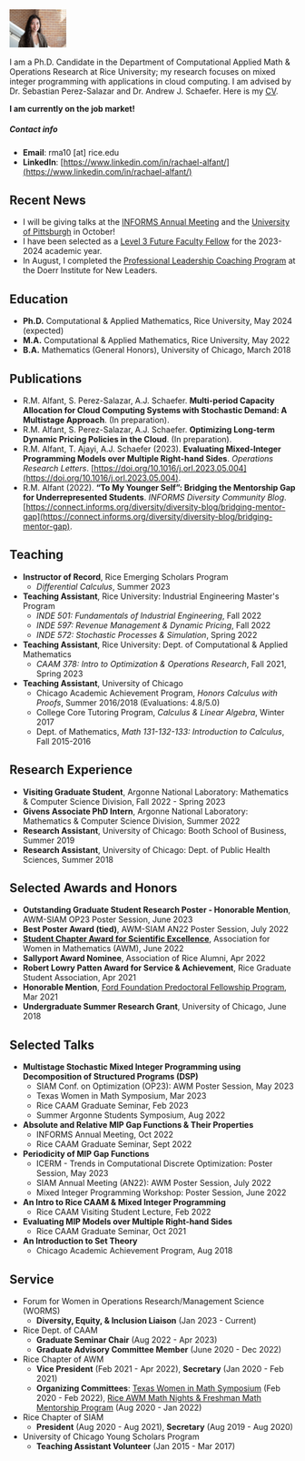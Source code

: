
<img src='https://github.com/rachaelalfant/rachaelalfant.github.io/blob/main/rachael1.jpg' width='100'>

I am a Ph.D. Candidate in the Department of Computational Applied Math & Operations Research at Rice University; my research focuses on mixed integer programming with applications in cloud computing. I am advised by Dr. Sebastian Perez-Salazar and Dr. Andrew J. Schaefer. Here is my [CV](https://drive.google.com/file/d/1qYlviw6Kk5QVVyy9QOlyPsavxClqF7Z_/view?usp=sharing).

**I am currently on the job market!**

##### Contact info
- **Email**: rma10 [at] rice.edu 
- **LinkedIn**: [https://www.linkedin.com/in/rachael-alfant/](https://www.linkedin.com/in/rachael-alfant/)

## Recent News
- I will be giving talks at the [INFORMS Annual Meeting](https://www.abstractsonline.com/pp8/#!/10856/session/1443) and the [University of Pittsburgh](https://www.mathematics.pitt.edu/content/pitt-awm-student-seminar-series) in October!
- I have been selected as a [Level 3 Future Faculty Fellow](https://engineering.rice.edu/academics/graduate-programs/future-faculty-fellows) for the 2023-2024 academic year.
- In August, I completed the [Professional Leadership Coaching Program](https://doerr.rice.edu/) at the Doerr Institute for New Leaders.

## Education
- **Ph.D.** Computational & Applied Mathematics, Rice University, May 2024 (expected)
- **M.A.** Computational & Applied Mathematics, Rice University, May 2022
- **B.A.** Mathematics (General Honors), University of Chicago, March 2018

## Publications
- R.M. Alfant, S. Perez-Salazar, A.J. Schaefer. **Multi-period Capacity Allocation for Cloud Computing Systems with Stochastic Demand: A Multistage Approach**. (In preparation).
- R.M. Alfant, S. Perez-Salazar, A.J. Schaefer. **Optimizing Long-term Dynamic Pricing Policies in the Cloud**. (In preparation).
- R.M. Alfant, T. Ajayi, A.J. Schaefer (2023). **Evaluating Mixed-Integer Programming Models over Multiple Right-hand Sides**. _Operations Research Letters_. [https://doi.org/10.1016/j.orl.2023.05.004](https://doi.org/10.1016/j.orl.2023.05.004). 
- R.M. Alfant (2022). **“To My Younger Self”: Bridging the Mentorship Gap for Underrepresented Students**. _INFORMS Diversity Community Blog_. [https://connect.informs.org/diversity/diversity-blog/bridging-mentor-gap](https://connect.informs.org/diversity/diversity-blog/bridging-mentor-gap).

## Teaching
- **Instructor of Record**, Rice Emerging Scholars Program
    - _Differential Calculus_, Summer 2023
- **Teaching Assistant**, Rice University: Industrial Engineering Master's Program
    - _INDE 501: Fundamentals of Industrial Engineering_, Fall 2022
    - _INDE 597: Revenue Management & Dynamic Pricing_, Fall 2022  
    - _INDE 572: Stochastic Processes & Simulation_, Spring 2022  
- **Teaching Assistant**, Rice University: Dept. of Computational & Applied Mathematics 
    - _CAAM 378: Intro to Optimization & Operations Research_, Fall 2021, Spring 2023
- **Teaching Assistant**, University of Chicago
    - Chicago Academic Achievement Program, _Honors Calculus with Proofs_, Summer 2016/2018 (Evaluations: 4.8/5.0)
    - College Core Tutoring Program, _Calculus & Linear Algebra_, Winter 2017
    - Dept. of Mathematics, _Math 131-132-133: Introduction to Calculus_, Fall 2015-2016

## Research Experience 
- **Visiting Graduate Student**, Argonne National Laboratory: Mathematics & Computer Science Division, Fall 2022 - Spring 2023
- **Givens Associate PhD Intern**, Argonne National Laboratory: Mathematics & Computer Science Division, Summer 2022
- **Research Assistant**, University of Chicago: Booth School of Business, Summer 2019
- **Research Assistant**, University of Chicago: Dept. of Public Health Sciences, Summer 2018

## Selected Awards and Honors
- **Outstanding Graduate Student Research Poster - Honorable Mention**, AWM-SIAM OP23 Poster Session, June 2023
- **Best Poster Award (tied)**, AWM-SIAM AN22 Poster Session, July 2022
- **[Student Chapter Award for Scientific Excellence](https://cmor.rice.edu/news/rice-awm-honored-student-chapter-award)**, Association for Women in Mathematics (AWM), June 2022
- **Sallyport Award Nominee**, Association of Rice Alumni, Apr 2022
- **Robert Lowry Patten Award for Service & Achievement**, Rice Graduate Student Association, Apr 2021
- **Honorable Mention**, [Ford Foundation Predoctoral Fellowship Program](https://nrc58.nas.edu/FordFellows20/ExtRpts/PressReleaseRoster.aspx?RptMode=HM&CompYr=2021), Mar 2021
- **Undergraduate Summer Research Grant**, University of Chicago, June 2018

## Selected Talks 
- **Multistage Stochastic Mixed Integer Programming using Decomposition of Structured Programs (DSP)**
    - SIAM Conf. on Optimization (OP23): AWM Poster Session, May 2023
    - Texas Women in Math Symposium, Mar 2023
    - Rice CAAM Graduate Seminar, Feb 2023
    - Summer Argonne Students Symposium, Aug 2022
- **Absolute and Relative MIP Gap Functions & Their Properties**
    - INFORMS Annual Meeting, Oct 2022
    - Rice CAAM Graduate Seminar, Sept 2022
- **Periodicity of MIP Gap Functions**
    - ICERM - Trends in Computational Discrete Optimization: Poster Session, May 2023
    - SIAM Annual Meeting (AN22): AWM Poster Session, July 2022
    - Mixed Integer Programming Workshop: Poster Session, June 2022
- **An Intro to Rice CAAM & Mixed Integer Programming**
    - Rice CAAM Visiting Student Lecture, Feb 2022
- **Evaluating MIP Models over Multiple Right-hand Sides**
    - Rice CAAM Graduate Seminar, Oct 2021
- **An Introduction to Set Theory**
    - Chicago Academic Achievement Program, Aug 2018

## Service
- Forum for Women in Operations Research/Management Science (WORMS)
    - **Diversity, Equity, & Inclusion Liaison** (Jan 2023 - Current)
- Rice Dept. of CAAM
    - **Graduate Seminar Chair** (Aug 2022 - Apr 2023)
    - **Graduate Advisory Committee Member** (June 2020 - Dec 2022)
- Rice Chapter of AWM
    - **Vice President** (Feb 2021 - Apr 2022), **Secretary** (Jan 2020 - Feb 2021)
    - **Organizing Committees**: [Texas Women in Math Symposium](https://sites.google.com/view/twims-2022/about) (Feb 2020 - Feb 2022), [Rice AWM Math Nights & Freshman Math Mentorship Program](https://math.rice.edu/Outreach/AWM/Site/Rice_AWM.html) (Aug 2020 - Jan 2022)
- Rice Chapter of SIAM
    - **President** (Aug 2020 - Aug 2021), **Secretary** (Aug 2019 - Aug 2020)
- University of Chicago Young Scholars Program 
    - **Teaching Assistant Volunteer** (Jan 2015 - Mar 2017)
